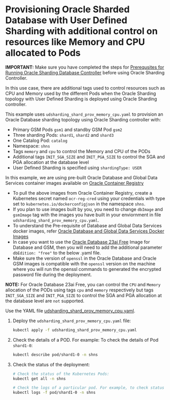 # Provisioning Oracle Sharded Database with User Defined Sharding with additional control on resources like Memory and CPU allocated to Pods

**IMPORTANT:** Make sure you have completed the steps for [Prerequsites for Running Oracle Sharding Database Controller](../../README.md#prerequsites-for-running-oracle-sharding-database-controller) before using Oracle Sharding Controller.

In this use case, there are additional tags used to control resources such as CPU and Memory used by the different Pods when the Oracle Sharding topology with User Defined Sharding is deployed using Oracle Sharding controller.

This example uses `udsharding_shard_prov_memory_cpu.yaml` to provision an Oracle Database sharding topology using Oracle Sharding controller with:

* Primary GSM Pods `gsm1` and standby GSM Pod `gsm2`
* Three sharding Pods: `shard1`, `shard2` and `shard3`
* One Catalog Pod: `catalog`
* Namespace: `shns`
* Tags `memory` and `cpu`  to control the Memory and CPU of the PODs
* Additional tags `INIT_SGA_SIZE` and `INIT_PGA_SIZE` to control the SGA and PGA allocation at the database level
* User Defined Sharding is specified using `shardingType: USER`

In this example, we are using pre-built Oracle Database and Global Data Services container images available on [Oracle Container Registry](https://container-registry.oracle.com/)
  * To pull the above images from Oracle Container Registry, create a Kubernetes secret named `ocr-reg-cred` using your credentials with type set to `kubernetes.io/dockerconfigjson` in the namespace `shns`.
  * If you plan to use images built by you, you need to change `dbImage` and `gsmImage` tag with the images you have built in your enviornment in file `udsharding_shard_prov_memory_cpu.yaml`.
  * To understand the Pre-requisite of Database and Global Data Services docker images, refer [Oracle Database and Global Data Services Docker Images](../../README.md#3-oracle-database-and-global-data-services-docker-images)
  * In case you want to use the [Oracle Database 23ai Free](https://www.oracle.com/database/free/get-started/) Image for Database and GSM, then you will need to add the additional parameter `dbEdition: "free"` to the below .yaml file.
  * Make sure the version of `openssl` in the Oracle Database and Oracle GSM images is compatible with the `openssl` version on the machine where you will run the openssl commands to generated the encrypted password file during the deployment.

**NOTE:** For Oracle Database 23ai Free, you can control the `CPU` and `Memory` allocation of the PODs using tags `cpu` and `memory` respectively but tags `INIT_SGA_SIZE` and `INIT_PGA_SIZE` to control the SGA and PGA allocation at the database level are `not` supported.

Use the YAML file [udsharding_shard_prov_memory_cpu.yaml](./udsharding_shard_prov_memory_cpu.yaml).

1. Deploy the `udsharding_shard_prov_memory_cpu.yaml` file:

    ```sh
    kubectl apply -f udsharding_shard_prov_memory_cpu.yaml
    ```

1. Check the details of a POD. For example: To check the details of Pod `shard1-0`:

    ```sh
    kubectl describe pod/shard1-0 -n shns
    ```
3. Check the status of the deployment:
    ```sh
    # Check the status of the Kubernetes Pods:
    kubectl get all -n shns

    # Check the logs of a particular pod. For example, to check status of pod "shard1-0":
    kubectl logs -f pod/shard1-0 -n shns
    ```
